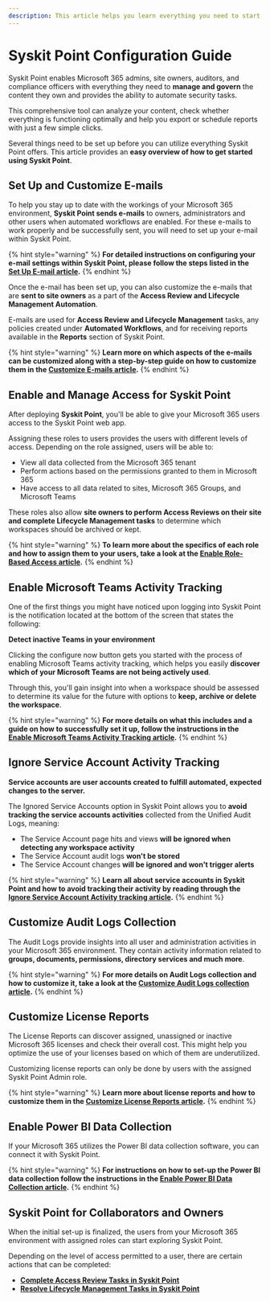 ```yaml
---
description: This article helps you learn everything you need to start using your Syskit Point. 
---
```


# Syskit Point Configuration Guide

Syskit Point enables Microsoft 365 admins, site owners, auditors, and compliance officers with everything they need to **manage and govern** the content they own and provides the ability to automate security tasks. 

This comprehensive tool can analyze your content, check whether everything is functioning optimally and help you export or schedule reports with just a few simple clicks. 

Several things need to be set up before you can utilize everything Syskit Point offers. This article provides an **easy overview of how to get started using Syskit Point**. 

## Set Up and Customize E-mails

To help you stay up to date with the workings of your Microsoft 365 environment, **Syskit Point sends e-mails** to owners, administrators and other users when automated workflows are enabled. For these e-mails to work properly and be successfully sent, you will need to set up your e-mail within Syskit Point.

{% hint style="warning" %}
**For detailed instructions on configuring your e-mail settings within Syskit Point, please follow the steps listed in the [Set Up E-mail article](../configuration/set-up-email.md).**
{% endhint %}

Once the e-mail has been set up, you can also customize the e-mails that are **sent to site owners** as a part of the **Access Review and Lifecycle Management Automation**.  

E-mails are used for **Access Review and Lifecycle Management** tasks, any policies created under **Automated Workflows**, and for receiving reports available in the **Reports** section of Syskit Point. 

{% hint style="warning" %}
**Learn more on which aspects of the e-mails can be customized along with a step-by-step guide on how to customize them in the [Customize E-mails article](../configuration/customize-emails.md).**
{% endhint %}

## Enable and Manage Access for Syskit Point

After deploying **Syskit Point**, you'll be able to give your Microsoft 365 users access to the Syskit Point web app. 

Assigning these roles to users provides the users with different levels of access. Depending on the role assigned, users will be able to:
 * View all data collected from the Microsoft 365 tenant
 * Perform actions based on the permissions granted to them in Microsoft 365 
 * Have access to all data related to sites, Microsoft 365 Groups, and Microsoft Teams

These roles also allow **site owners to perform Access Reviews on their site and complete Lifecycle Management tasks** to determine which workspaces should be archived or kept. 

{% hint style="warning" %}
**To learn more about the specifics of each role and how to assign them to your users, take a look at the [Enable Role-Based Access article](../configuration/customize-emails.md).**
{% endhint %}


## Enable Microsoft Teams Activity Tracking

One of the first things you might have noticed upon logging into Syskit Point is the notification located at the bottom of the screen that states the following:

**Detect inactive Teams in your environment** 

Clicking the configure now button gets you started with the process of enabling Microsoft Teams activity tracking, which helps you easily **discover which of your Microsoft Teams are not being actively used**. 

Through this, you'll gain insight into when a workspace should be assessed to determine its value for the future with options to **keep, archive or delete the workspace**. 

{% hint style="warning" %}
**For more details on what this includes and a guide on how to successfully set it up, follow the instructions in the [Enable Microsoft Teams Activity Tracking article](../configuration/microsoft-teams-activity.md).**
{% endhint %}

## Ignore Service Account Activity Tracking 

**Service accounts are user accounts created to fulfill automated, expected changes to the server.**

The Ignored Service Accounts option in Syskit Point allows you to **avoid tracking the service accounts activities** collected from the Unified Audit Logs, meaning:

 * The Service Account page hits and views **will be ignored when detecting any workspace activity**
 * The Service Account audit logs **won't be stored**
 * The Service Account changes **will be ignored and won't trigger alerts**

{% hint style="warning" %}
**Learn all about service accounts in Syskit Point and how to avoid tracking their activity by reading through the [Ignore Service Account Activity tracking article](../configuration/ignore-service-account-activity-tracking.md).**
{% endhint %}

## Customize Audit Logs Collection

The Audit Logs provide insights into all user and administration activities in your Microsoft 365 environment.‌ They contain activity information related to **groups, documents, permissions, directory services and much more**. 

{% hint style="warning" %}
**For more details on Audit Logs collection and how to customize it, take a look at the [Customize Audit Logs collection article](../configuration/customize-audit-logs-collection.md).**
{% endhint %}

## Customize License Reports

The License Reports can discover assigned, unassigned or inactive Microsoft 365 licenses and check their overall cost. This might help you optimize the use of your licenses based on which of them are underutilized. 

Customizing license reports can only be done by users with the assigned Syskit Point Admin role. 

{% hint style="warning" %}
**Learn more about license reports and how to customize them in the [Customize License Reports article](../configuration/customize-license-reports.md).**
{% endhint %}

## Enable Power BI Data Collection

If your Microsoft 365 utilizes the Power BI data collection software, you can connect it with Syskit Point. 

{% hint style="warning" %}
**For instructions on how to set-up the Power BI data collection follow the instructions in the [Enable Power BI Data Collection article](../configuration/enable-powerBI-data-collection.md).**
{% endhint %}


## Syskit Point for Collaborators and Owners

When the initial set-up is finalized, the users from your Microsoft 365 environment with assigned roles can start exploring Syskit Point.

Depending on the level of access permitted to a user, there are certain actions that can be completed:
  * **[Complete Access Review Tasks in Syskit Point](../point-collaborators/access-review.md)**
  * **[Resolve Lifecycle Management Tasks in Syskit Point](../point-collaborators/lifecycle-management.md)** 
